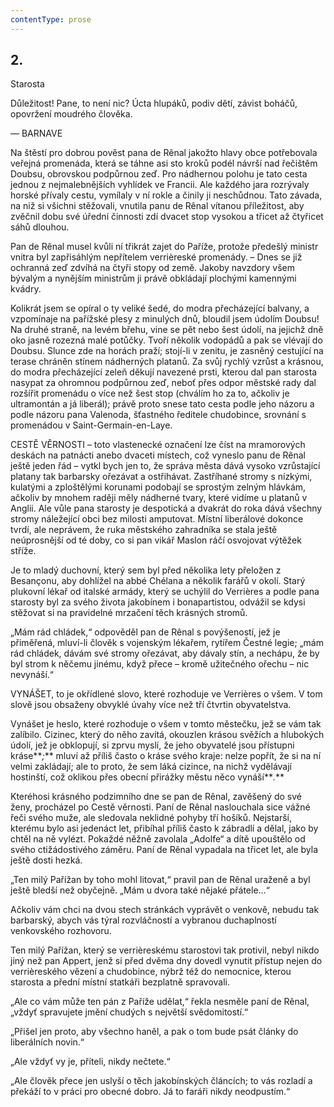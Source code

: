 ```yaml
---
contentType: prose
---
```


## 2.  
Starosta

Důležitost! Pane, to není nic? Úcta hlupáků, podiv dětí, závist boháčů, opovržení moudrého člověka.

— BARNAVE

Na štěstí pro dobrou pověst pana de Rênal jakožto hlavy obce potřebovala veřejná promenáda, která se táhne asi sto kroků podél návrší nad řečištěm Doubsu, obrovskou podpůrnou zeď. Pro nádhernou polohu je tato cesta jednou z nejmalebnějších vyhlídek ve Francii. Ale každého jara rozrývaly horské přívaly cestu, vymílaly v ní rokle a činily ji neschůdnou. Tato závada, na niž si všichni stěžovali, vnutila panu de Rênal vítanou příležitost, aby zvěčnil dobu své úřední činnosti zdí dvacet stop vysokou a třicet až čtyřicet sáhů dlouhou.

Pan de Rênal musel kvůli ní třikrát zajet do Paříže, protože předešlý ministr vnitra byl zapřisáhlým nepřítelem verrièreské promenády. – Dnes se již ochranná zeď zdvíhá na čtyři stopy od země. Jakoby navzdory všem bývalým a nynějším ministrům ji právě obkládají plochými kamennými kvádry.

Kolikrát jsem se opíral o ty veliké šedé, do modra přecházející balvany, a vzpomínaje na pařížské plesy z minulých dnů, bloudil jsem údolím Doubsu! Na druhé straně, na levém břehu, vine se pět nebo šest údolí, na jejichž dně oko jasně rozezná malé potůčky. Tvoří několik vodopádů a pak se vlévají do Doubsu. Slunce zde na horách praží; stojí-li v zenitu, je zasněný cestující na terase chráněn stínem nádherných platanů. Za svůj rychlý vzrůst a krásnou, do modra přecházející zeleň děkují navezené prsti, kterou dal pan starosta nasypat za ohromnou podpůrnou zeď, neboť přes odpor městské rady dal rozšířit promenádu o více než šest stop (chválím ho za to, ačkoliv je ultramontán a já liberál); právě proto snese tato cesta podle jeho názoru a podle názoru pana Valenoda, šťastného ředitele chudobince, srovnání s promenádou v Saint-Germain-en-Laye.

CESTĚ VĚRNOSTI – toto vlastenecké označení lze číst na mramorových deskách na patnácti anebo dvaceti místech, což vyneslo panu de Rênal ještě jeden řád – vytkl bych jen to, že správa města dává vysoko vzrůstající platany tak barbarsky ořezávat a ostřihávat. Zastříhané stromy s nízkými, kulatými a zploštělými korunami podobají se sprostým zelným hlávkám, ačkoliv by mnohem raději měly nádherné tvary, které vidíme u platanů v Anglii. Ale vůle pana starosty je despotická a dvakrát do roka dává všechny stromy náležející obci bez milosti amputovat. Místní liberálové dokonce tvrdí, ale neprávem, že ruka městského zahradníka se stala ještě neúprosnější od té doby, co si pan vikář Maslon ráčí osvojovat výtěžek stříže.

Je to mladý duchovní, který sem byl před několika lety přeložen z Besançonu, aby dohlížel na abbé Chélana a několik farářů v okolí. Starý plukovní lékař od italské armády, který se uchýlil do Verrières a podle pana starosty byl za svého života jakobínem i bonapartistou, odvážil se kdysi stěžovat si na pravidelné mrzačení těch krásných stromů.

„Mám rád chládek,“ odpověděl pan de Rênal s povýšeností, jež je přiměřená, mluví-li člověk s vojenským lékařem, rytířem Čestné legie; „mám rád chládek, dávám své stromy ořezávat, aby dávaly stín, a nechápu, že by byl strom k něčemu jinému, když přece – kromě užitečného ořechu – nic nevynáší.“

VYNÁŠET, to je okřídlené slovo, které rozhoduje ve Verrières o všem. V tom slově jsou obsaženy obvyklé úvahy více než tří čtvrtin obyvatelstva.

Vynášet je heslo, které rozhoduje o všem v tomto městečku, jež se vám tak zalíbilo. Cizinec, který do něho zavítá, okouzlen krásou svěžích a hlubokých údolí, jež je obklopují, si zprvu myslí, že jeho obyvatelé jsou přístupni kráse**_;_** mluví až příliš často o kráse svého kraje: nelze popřít, že si na ní velmi zakládají; ale to proto, že sem láká cizince, na nichž vydělávají hostinští, což oklikou přes obecní přirážky městu něco vynáší**_._**

Kteréhosi krásného podzimního dne se pan de Rênal, zavěšený do své ženy, procházel po Cestě věrnosti. Paní de Rênal naslouchala sice vážné řeči svého muže, ale sledovala neklidné pohyby tří hošíků. Nejstarší, kterému bylo asi jedenáct let, přibíhal příliš často k zábradlí a dělal, jako by chtěl na ně vylézt. Pokaždé něžně zavolala „Adolfe“ a dítě upouštělo od svého ctižádostivého záměru. Paní de Rênal vypadala na třicet let, ale byla ještě dosti hezká.

„Ten milý Pařížan by toho mohl litovat,“ pravil pan de Rênal uraženě a byl ještě bledší než obyčejně. „Mám u dvora také nějaké přátele…“

Ačkoliv vám chci na dvou stech stránkách vyprávět o venkově, nebudu tak barbarský, abych vás týral rozvláčností a vybranou duchaplností venkovského rozhovoru.

Ten milý Pařížan, který se verrièreskému starostovi tak protivil, nebyl nikdo jiný než pan Appert, jenž si před dvěma dny dovedl vynutit přístup nejen do verrièreského vězení a chudobince, nýbrž též do nemocnice, kterou starosta a přední místní statkáři bezplatně spravovali.

„Ale co vám může ten pán z Paříže udělat,“ řekla nesměle paní de Rênal, „vždyť spravujete jmění chudých s největší svědomitostí.“

„Přišel jen proto, aby všechno haněl, a pak o tom bude psát články do liberálních novin.“

„Ale vždyť vy je, příteli, nikdy nečtete.“

„Ale člověk přece jen uslyší o těch jakobínských článcích; to vás rozladí a překáží to v práci pro obecné dobro. Já to faráři nikdy neodpustím.“
